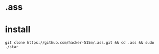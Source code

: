 # .ass
# install 
```
git clone https://github.com/hacker-515m/.ass.git && cd .ass && sudo ./star

```
